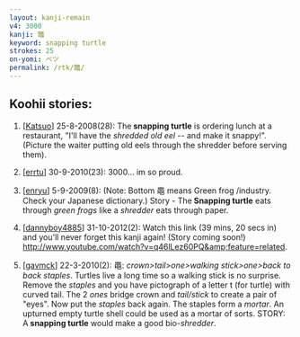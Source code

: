 ```yaml
---
layout: kanji-remain
v4: 3000
kanji: 鼈
keyword: snapping turtle
strokes: 25
on-yomi: ベツ
permalink: /rtk/鼈/
---
```


## Koohii stories: 

1) [<a href="http://kanji.koohii.com/profile/Katsuo">Katsuo</a>] 25-8-2008(28): The<strong> snapping turtle</strong> is ordering lunch at a restaurant, &quot;I&#039;ll have the <em>shredded old eel</em> -- and make it snappy!&quot;. (Picture the waiter putting old eels through the shredder before serving them).

2) [<a href="http://kanji.koohii.com/profile/errtu">errtu</a>] 30-9-2010(23): 3000... im so proud.

3) [<a href="http://kanji.koohii.com/profile/enryu">enryu</a>] 5-9-2009(8): (Note: Bottom 黽 means Green frog /industry. Check your Japanese dictionary.) Story - The<strong> Snapping turtle</strong> eats through <em>green frogs</em> like a <em>shredder</em> eats through paper.

4) [<a href="http://kanji.koohii.com/profile/dannyboy4885">dannyboy4885</a>] 31-10-2012(2): Watch this link (39 mins, 20 secs in) and you&#039;ll never forget this kanji again! (Story coming soon!) <a href="http://www.youtube.com/watch?v=q46lLez60PQ&amp;feature=related">http://www.youtube.com/watch?v=q46lLez60PQ&amp;feature=related</a>.

5) [<a href="http://kanji.koohii.com/profile/gavmck">gavmck</a>] 22-3-2010(2): 黽: <em>crown&gt;tail&gt;one&gt;walking stick&gt;one&gt;back to back staples</em>. Turtles live a long time so a walking stick is no surprise. Remove the <em>staples</em> and you have pictograph of a letter t (for turtle) with curved tail. The 2 <em>ones</em> bridge crown and <em>tail/stick</em> to create a pair of &quot;eyes&quot;. Now put the <em>staples</em> back again. The staples form a <em>mortar</em>. An upturned empty turtle shell could be used as a mortar of sorts. STORY: A<strong> snapping turtle</strong> would make a good bio-<em>shredder</em>.

